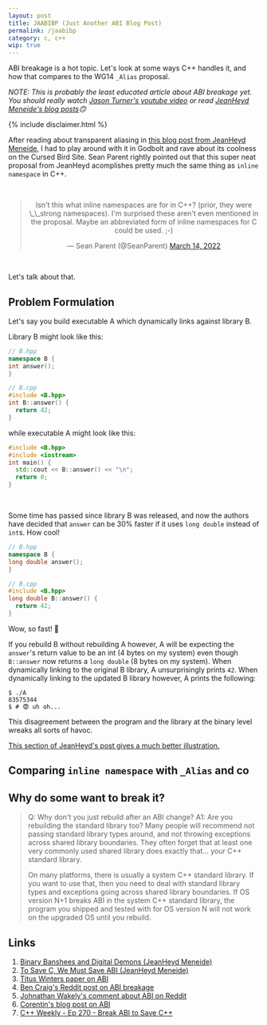 ```yaml
---
layout: post
title: JAABIBP (Just Another ABI Blog Post)
permalink: /jaabibp
category: c, c++
wip: true
---
```


ABI breakage is a hot topic. Let's look at some ways C++ handles it, and how that compares to the WG14 `_Alias` proposal.

*NOTE: This is probably the least educated article about ABI breakage yet. You should really watch [Jason Turner's youtube video](https://youtu.be/By7b19YIv8Q) or read [JeanHeyd Meneide's blog posts](https://thephd.dev/to-save-c-we-must-save-abi-fixing-c-function-abi)🙃*

{% include disclaimer.html %}

After reading about transparent aliasing in [this blog post from JeanHeyd Meneide](https://thephd.dev/to-save-c-we-must-save-abi-fixing-c-function-abi), I had to play around with it in Godbolt and rave about its coolness on the Cursed Bird Site.
Sean Parent rightly pointed out that this super neat proposal from JeanHeyd acomplishes pretty much the same thing as `inline namespace` in C++.

<br>

<center>
<blockquote class="twitter-tweet"><p lang="en" dir="ltr">Isn't this what inline namespaces are for in C++? (prior, they were \_\_strong namespaces). I'm surprised these aren't even mentioned in the proposal. Maybe an abbreviated form of inline namespaces for C could be used. ;-)</p>&mdash; Sean Parent (@SeanParent) <a href="https://twitter.com/SeanParent/status/1503471201833738240?ref_src=twsrc%5Etfw">March 14, 2022</a></blockquote> <script async src="https://platform.twitter.com/widgets.js" charset="utf-8"></script>
</center>

<br>

Let's talk about that.

## Problem Formulation

Let's say you build executable A which dynamically links against library B.

Library B might look like this:
```cpp
// B.hpp
namespace B {
int answer();
}

// B.cpp
#include <B.hpp>
int B::answer() {
  return 42;
}
```

while executable A might look like this:
```cpp
#include <B.hpp>
#include <iostream>
int main() {
  std::cout << B::answer() << "\n";
  return 0;
}
```

<br>

Some time has passed since library B was released, and now the authors have decided that `answer` can be 30% faster if it uses `long double` instead of `int`s.
How cool!

```cpp
// B.hpp
namespace B {
long double answer();
}

// B.cpp
#include <B.hpp>
long double B::answer() {
  return 42;
}
```

Wow, so fast! 🚀

If you rebuild B without rebuilding A however, A will be expecting the `answer`'s return value to be an int (4 bytes on my system) even though `B::answer` now returns a `long double` (8 bytes on my system).
When dynamically linking to the original B library, A unsurprisingly prints `42`.
When dynamically linking to the updated B library however, A prints the following:

```console
$ ./A
83575344
$ # 😨 uh oh...
```

This disagreement between the program and the library at the binary level wreaks all sorts of havoc.

[This section of JeanHeyd's post gives a much better illustration.](https://thephd.dev/binary-banshees-digital-demons-abi-c-c++-help-me-god-please#abi-even-simpler)

## Comparing `inline namespace` with `_Alias` and co



## Why do some want to break it?

> Q: Why don't you just rebuild after an ABI change?
> A1: Are you rebuilding the standard library too?
> Many people will recommend not passing standard library types around, and not throwing exceptions across shared library boundaries. They often forget that at least one very commonly used shared library does exactly that... your C++ standard library.
> 
> On many platforms, there is usually a system C++ standard library. If you want to use that, then you need to deal with standard library types and exceptions going across shared library boundaries. If OS version N+1 breaks ABI in the system C++ standard library, the program you shipped and tested with for OS version N will not work on the upgraded OS until you rebuild.


## Links

1. [Binary Banshees and Digital Demons (JeanHeyd Meneide)](https://thephd.dev/binary-banshees-digital-demons-abi-c-c++-help-me-god-please)
1. [To Save C, We Must Save ABI (JeanHeyd Meneide)](https://thephd.dev/to-save-c-we-must-save-abi-fixing-c-function-abi)
1. [Titus Winters paper on ABI](http://www.open-std.org/jtc1/sc22/wg21/docs/papers/2020/p2028r0.pdf)
1. [Ben Craig's Reddit post on ABI breakage](https://www.reddit.com/r/cpp/comments/fc2qqv/abi_breaks_not_just_about_rebuilding/)
1. [Johnathan Wakely's comment about ABI on Reddit](https://www.reddit.com/r/cpp/comments/fc2qqv/abi_breaks_not_just_about_rebuilding/fj9dfg1/)
1. [Corentin's blog post on ABI](https://cor3ntin.github.io/posts/abi/)
1. [C++ Weekly - Ep 270 - Break ABI to Save C++](https://www.youtube.com/watch?v=By7b19YIv8Q&ab_channel=C%E1%90%A9%E1%90%A9WeeklyWithJasonTurner)
